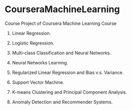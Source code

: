 # CourseraMachineLearning
Course Project of Coursera Machine Learning Course

1. Linear Regression. 

2. Logistic Regression.

3. Multi-class Classification and Neural Networks.

4. Neural Networks Learning.

5. Regularized Linear Regression and Bias v.s. Variance. 

6. Support Vector Machine.

7. K-means Clustering and Principal Component Analysis. 

8. Anomaly Detection and Recommender Systems. 
